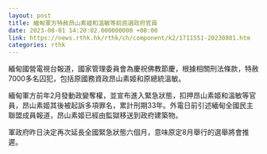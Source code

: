 ```yaml
---
layout: post
title: 緬甸軍方特赦昂山素姬和溫敏等前民選政府官員
date: 2023-08-01 14:20:02.000000000 +08:00
link: https://news.rthk.hk/rthk/ch/component/k2/1711551-20230801.htm
categories: rthk
---
```


緬甸國營電視台報道，國家管理委員會為慶祝佛教節慶，根據相關刑法條款，特赦7000多名囚犯，包括原國務資政昂山素姬和原總統溫敏。

緬甸軍方前年2月發動政變奪權，並宣布進入緊急狀態，扣押昂山素姬和溫敏等官員，昂山素姬其後被起訴多項罪名，累計刑期33年。外電日前引述緬甸全國民主聯盟成員報道，昂山素姬已經由監獄移送到政府建築物。

軍政府昨日決定再次延長全國緊急狀態六個月，意味原定8月舉行的選舉將會推遲。
